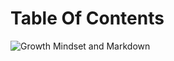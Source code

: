 # Table Of Contents

![Growth Mindset and Markdown](https://github.com/JaredPlummer5/github.io-readnotes1-)
